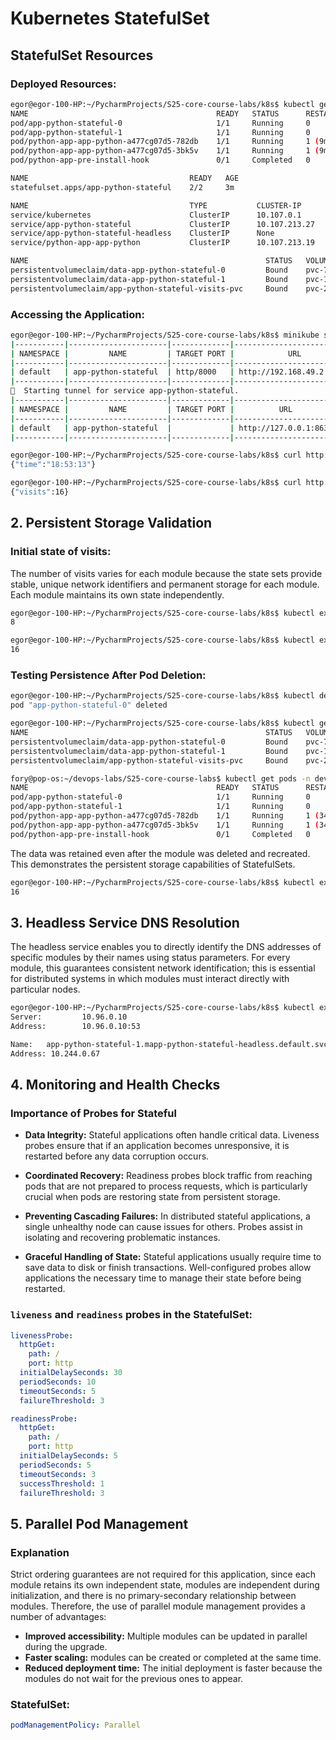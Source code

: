 # Kubernetes StatefulSet

## StatefulSet Resources

### Deployed Resources:

```bash
egor@egor-100-HP:~/PycharmProjects/S25-core-course-labs/k8s$ kubectl get po,sts,svc,pvc
NAME                                          READY   STATUS      RESTARTS      AGE
pod/app-python-stateful-0                     1/1     Running     0             3m
pod/app-python-stateful-1                     1/1     Running     0             3m
pod/python-app-app-python-a477cg07d5-782db    1/1     Running     1 (9m ago)   56m
pod/python-app-app-python-a477cg07d5-3bk5v    1/1     Running     1 (9m ago)   56m
pod/python-app-pre-install-hook               0/1     Completed   0             55m

NAME                                    READY   AGE
statefulset.apps/app-python-stateful    2/2     3m

NAME                                    TYPE           CLUSTER-IP       EXTERNAL-IP   PORT(S)         AGE
service/kubernetes                      ClusterIP      10.107.0.1       <none>        80/TCP          17d
service/app-python-stateful             ClusterIP      10.107.213.27    <none>        80/TCP          3m
service/app-python-stateful-headless    ClusterIP      None             <none>        80/TCP          3m
service/python-app-app-python           ClusterIP      10.107.213.19    <none>        80/TCP          90m

NAME                                                     STATUS   VOLUME                                     CAPACITY   ACCESS MODES   STORAGECLASS   VOLUMEATTRIBUTESCLASS   AGE
persistentvolumeclaim/data-app-python-stateful-0         Bound    pvc-7n63gj54-22a7-1nd3-gh36-acd70ceg33cd   1Gi        RWO            standard       <unset>                 3m
persistentvolumeclaim/data-app-python-stateful-1         Bound    pvc-1b7c25b7-fd18-41b4-31e7-d9489df5ad67   1Gi        RWO            standard       <unset>                 3m
persistentvolumeclaim/app-python-stateful-visits-pvc     Bound    pvc-2c3df6c8-fe29-4c25-b2f8-e0590ef66778   1Gi        RWO            standard       <unset>                 90m
```

### Accessing the Application:

```bash
egor@egor-100-HP:~/PycharmProjects/S25-core-course-labs/k8s$ minikube service app-python-stateful
|-----------|----------------------|-------------|---------------------------|
| NAMESPACE |         NAME         | TARGET PORT |            URL            |
|-----------|----------------------|-------------|---------------------------|
| default   | app-python-stateful  | http/8000   | http://192.168.49.2:12477 |
|-----------|----------------------|-------------|---------------------------|
🏃  Starting tunnel for service app-python-stateful.
|-----------|----------------------|-------------|------------------------|
| NAMESPACE |         NAME         | TARGET PORT |          URL           |
|-----------|----------------------|-------------|------------------------|
| default   | app-python-stateful  |             | http://127.0.0.1:86342 |
|-----------|----------------------|-------------|------------------------|
```

```bash
egor@egor-100-HP:~/PycharmProjects/S25-core-course-labs/k8s$ curl http://127.0.0.1:86342/time
{"time":"18:53:13"}
```

```bash
egor@egor-100-HP:~/PycharmProjects/S25-core-course-labs/k8s$ curl http://127.0.0.1:86342/visits
{"visits":16}
```

## 2. Persistent Storage Validation

### Initial state of visits:

The number of visits varies for each module because the state sets provide stable, unique network identifiers and permanent storage for each module. Each module maintains its own state independently.

```bash
egor@egor-100-HP:~/PycharmProjects/S25-core-course-labs/k8s$ kubectl exec -n dev app-python-stateful-0 -- cat /data/visits
8
```

```bash
egor@egor-100-HP:~/PycharmProjects/S25-core-course-labs/k8s$ kubectl exec -n dev app-python-stateful-1 -- cat /data/visits
16
```

### Testing Persistence After Pod Deletion:

```bash
egor@egor-100-HP:~/PycharmProjects/S25-core-course-labs/k8s$ kubectl delete pod -n dev app-python-stateful-0
pod "app-python-stateful-0" deleted
```

```bash
egor@egor-100-HP:~/PycharmProjects/S25-core-course-labs/k8s$ kubectl get pvc -n dev
NAME                                                     STATUS   VOLUME                                     CAPACITY   ACCESS MODES   STORAGECLASS   VOLUMEATTRIBUTESCLASS   AGE
persistentvolumeclaim/data-app-python-stateful-0         Bound    pvc-7n63gj54-22a7-1nd3-gh36-acd70ceg33cd   1Gi        RWO            standard       <unset>                 23m
persistentvolumeclaim/data-app-python-stateful-1         Bound    pvc-1b7c25b7-fd18-41b4-31e7-d9489df5ad67   1Gi        RWO            standard       <unset>                 23m
persistentvolumeclaim/app-python-stateful-visits-pvc     Bound    pvc-2c3df6c8-fe29-4c25-b2f8-e0590ef66778   1Gi        RWO            standard       <unset>                 110m
```

```bash
fory@pop-os:~/devops-labs/S25-core-course-labs$ kubectl get pods -n dev
NAME                                          READY   STATUS      RESTARTS      AGE
pod/app-python-stateful-0                     1/1     Running     0             55m
pod/app-python-stateful-1                     1/1     Running     0             25m
pod/python-app-app-python-a477cg07d5-782db    1/1     Running     1 (34m ago)   81m
pod/python-app-app-python-a477cg07d5-3bk5v    1/1     Running     1 (34m ago)   81m
pod/python-app-pre-install-hook               0/1     Completed   0             80m
```

The data was retained even after the module was deleted and recreated. This demonstrates the persistent storage capabilities of StatefulSets.

```bash
egor@egor-100-HP:~/PycharmProjects/S25-core-course-labs/k8s$ kubectl exec -n dev app-python-stateful-0 -- cat /data/visits
16
```

## 3. Headless Service DNS Resolution

The headless service enables you to directly identify the DNS addresses of specific modules by their names using status parameters. For every module, this guarantees consistent network identification; this is essential for distributed systems in which modules must interact directly with particular nodes.

```bash
egor@egor-100-HP:~/PycharmProjects/S25-core-course-labs/k8s$ kubectl exec app-python-stateful-0 -- sh -c "nslookup app-python-stateful-1.app-python-stateful-headless.default.svc.cluster.local"
Server:         10.96.0.10
Address:        10.96.0.10:53

Name:   app-python-stateful-1.mapp-python-stateful-headless.default.svc.cluster.local
Address: 10.244.0.67
```

## 4. Monitoring and Health Checks

### Importance of Probes for Stateful 

- **Data Integrity:** Stateful applications often handle critical data. Liveness probes ensure that if an application becomes unresponsive, it is restarted before any data corruption occurs.

- **Coordinated Recovery:** Readiness probes block traffic from reaching pods that are not prepared to process requests, which is particularly crucial when pods are restoring state from persistent storage.

- **Preventing Cascading Failures:** In distributed stateful applications, a single unhealthy node can cause issues for others. Probes assist in isolating and recovering problematic instances.

- **Graceful Handling of State:** Stateful applications usually require time to save data to disk or finish transactions. Well-configured probes allow applications the necessary time to manage their state before being restarted.
    
### `liveness` and `readiness` probes in the StatefulSet:

```yaml
livenessProbe:
  httpGet:
    path: /
    port: http
  initialDelaySeconds: 30
  periodSeconds: 10
  timeoutSeconds: 5
  failureThreshold: 3

readinessProbe:
  httpGet:
    path: /
    port: http
  initialDelaySeconds: 5
  periodSeconds: 5
  timeoutSeconds: 3
  successThreshold: 1
  failureThreshold: 3
```

## 5. Parallel Pod Management

### Explanation

Strict ordering guarantees are not required for this application, since each module retains its own independent state, modules are independent during initialization, and there is no primary-secondary relationship between modules. Therefore, the use of parallel module management provides a number of advantages:

- **Improved accessibility:** Multiple modules can be updated in parallel during the upgrade.
- **Faster scaling:** modules can be created or completed at the same time.
- **Reduced deployment time:** The initial deployment is faster because the modules do not wait for the previous ones to appear.

### StatefulSet:

```yaml
podManagementPolicy: Parallel
```

